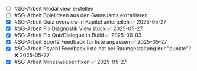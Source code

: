 - [ ] #SG-Arbeit Modal view erstellen
- [ ] #SG-Arbeit Spielideen aus den GameJams extrahieren
- [x] #SG-Arbeit Quiz overview in Kapitel unterteilen ✅ 2025-05-27
- [x] #SG-Arbeit Fix Diagnostik View stuck ✅ 2025-05-27
- [x] #SG-Arbeit Fix QuizDialogue in Build ✅ 2025-06-03
- [x] #SG-Arbeit Sport2 Feedback für liste anpassen ✅ 2025-05-27
- [x] #SG-Arbeit Psych1 Feedback liste hat bei Raumgestaltung nur "punkte"? ❌ 2025-05-27
- [x] #SG-Arbeit Minesweeper fixen ✅ 2025-05-27